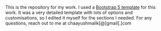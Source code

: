 This is the repository for my work. I used a [Bootstrap 5 template](https://bootstrapmade.com/iportfolio-bootstrap-portfolio-websites-template/download/) for this work. It was a very detailed template with lots of options and customisations, so I edited it myself for the sections I needed. For any questions, reach out to me at chaayushmalik[@]gmail[.]com
